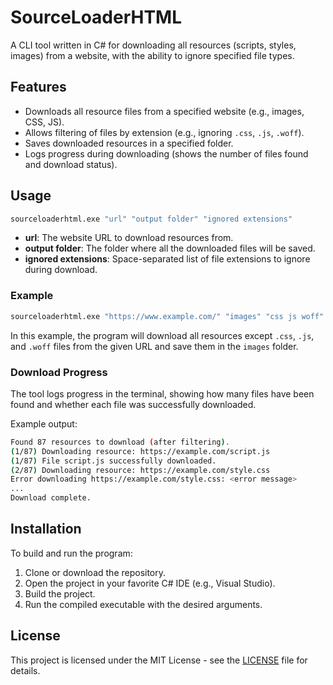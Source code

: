 # SourceLoaderHTML

A CLI tool written in C# for downloading all resources (scripts, styles, images) from a website, with the ability to ignore specified file types.

## Features

- Downloads all resource files from a specified website (e.g., images, CSS, JS).
- Allows filtering of files by extension (e.g., ignoring `.css`, `.js`, `.woff`).
- Saves downloaded resources in a specified folder.
- Logs progress during downloading (shows the number of files found and download status).

## Usage

```bash
sourceloaderhtml.exe "url" "output folder" "ignored extensions"
```

- **url**: The website URL to download resources from.
- **output folder**: The folder where all the downloaded files will be saved.
- **ignored extensions**: Space-separated list of file extensions to ignore during download.

### Example

```bash
sourceloaderhtml.exe "https://www.example.com/" "images" "css js woff"
```

In this example, the program will download all resources except `.css`, `.js`, and `.woff` files from the given URL and save them in the `images` folder.

### Download Progress

The tool logs progress in the terminal, showing how many files have been found and whether each file was successfully downloaded.

Example output:

```bash
Found 87 resources to download (after filtering).
(1/87) Downloading resource: https://example.com/script.js
(1/87) File script.js successfully downloaded.
(2/87) Downloading resource: https://example.com/style.css
Error downloading https://example.com/style.css: <error message>
...
Download complete.
```

## Installation

To build and run the program:

1. Clone or download the repository.
2. Open the project in your favorite C# IDE (e.g., Visual Studio).
3. Build the project.
4. Run the compiled executable with the desired arguments.

## License

This project is licensed under the MIT License - see the [LICENSE](LICENSE) file for details.
